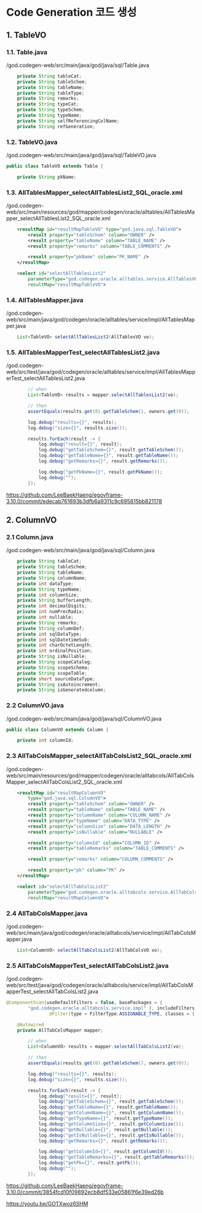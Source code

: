 # Code Generation 코드 생성

## 1. TableVO

### 1.1. Table.java

/god.codegen-web/src/main/java/god/java/sql/Table.java
```java
	private String tableCat;
	private String tableSchem;
	private String tableName;
	private String tableType;
	private String remarks;
	private String typeCat;
	private String typeSchem;
	private String typeName;
	private String selfReferencingColName;
	private String refGeneration;
```

### 1.2. TableVO.java

/god.codegen-web/src/main/java/god/java/sql/TableVO.java
```java
public class TableVO extends Table {

	private String pkName;
```

### 1.3. AllTablesMapper_selectAllTablesList2_SQL_oracle.xml
/god.codegen-web/src/main/resources/god/mapper/codegen/oracle/alltables/AllTablesMapper_selectAllTablesList2_SQL_oracle.xml
```xml
	<resultMap id="resultMapTableVO" type="god.java.sql.TableVO">
		<result property="tableSchem" column="OWNER" />
		<result property="tableName" column="TABLE_NAME" />
		<result property="remarks" column="TABLE_COMMENTS" />

		<result property="pkName" column="PK_NAME" />
	</resultMap>

	<select id="selectAllTablesList2"
		parameterType="god.codegen.oracle.alltables.service.AllTablesVO"
		resultMap="resultMapTableVO">
```

### 1.4. AllTablesMapper.java

/god.codegen-web/src/main/java/god/codegen/oracle/alltables/service/impl/AllTablesMapper.java
```java
	List<TableVO> selectAllTablesList2(AllTablesVO vo);
```

### 1.5. AllTablesMapperTest_selectAllTablesList2.java

/god.codegen-web/src/test/java/god/codegen/oracle/alltables/service/impl/AllTablesMapperTest_selectAllTablesList2.java
```java
		// when
		List<TableVO> results = mapper.selectAllTablesList2(vo);

		// then
		assertEquals(results.get(0).getTableSchem(), owners.get(0));

		log.debug("results={}", results);
		log.debug("size={}", results.size());

		results.forEach(result -> {
			log.debug("result={}", result);
			log.debug("getTableSchem={}", result.getTableSchem());
			log.debug("getTableName={}", result.getTableName());
			log.debug("getRemarks={}", result.getRemarks());

			log.debug("getPkName={}", result.getPkName());
			log.debug("");
		});
```

<https://github.com/LeeBaekHaeng/egovframe-3.10.0/commit/edecab761693b3dfb6a9311c9c695815bb821178>

## 2. ColumnVO

### 2.1 Column.java

/god.codegen-web/src/main/java/god/java/sql/Column.java
```java
	private String tableCat;
	private String tableSchem;
	private String tableName;
	private String columnName;
	private int dataType;
	private String typeName;
	private int columnSize;
	private String bufferLength;
	private int decimalDigits;
	private int numPrecRadix;
	private int nullable;
	private String remarks;
	private String columnDef;
	private int sqlDataType;
	private int sqlDatetimeSub;
	private int charOctetLength;
	private int ordinalPosition;
	private String isNullable;
	private String scopeCatalog;
	private String scopeSchema;
	private String scopeTable;
	private short sourceDataType;
	private String isAutoincrement;
	private String isGeneratedcolumn;
```

### 2.2 ColumnVO.java

/god.codegen-web/src/main/java/god/java/sql/ColumnVO.java
```java
public class ColumnVO extends Column {

	private int columnId;
```

### 2.3 AllTabColsMapper_selectAllTabColsList2_SQL_oracle.xml

/god.codegen-web/src/main/resources/god/mapper/codegen/oracle/alltabcols/AllTabColsMapper_selectAllTabColsList2_SQL_oracle.xml
```xml
	<resultMap id="resultMapColumnVO"
		type="god.java.sql.ColumnVO">
		<result property="tableSchem" column="OWNER" />
		<result property="tableName" column="TABLE_NAME" />
		<result property="columnName" column="COLUMN_NAME" />
		<result property="typeName" column="DATA_TYPE" />
		<result property="columnSize" column="DATA_LENGTH" />
		<result property="isNullable" column="NULLABLE" />

		<result property="columnId" column="COLUMN_ID" />
		<result property="tableRemarks" column="TABLE_COMMENTS" />

		<result property="remarks" column="COLUMN_COMMENTS" />

		<result property="pk" column="PK" />
	</resultMap>

	<select id="selectAllTabColsList2"
		parameterType="god.codegen.oracle.alltabcols.service.AllTabColsVO"
		resultMap="resultMapColumnVO">
```

### 2.4 AllTabColsMapper.java

/god.codegen-web/src/main/java/god/codegen/oracle/alltabcols/service/impl/AllTabColsMapper.java
```java
	List<ColumnVO> selectAllTabColsList2(AllTabColsVO vo);
```

### 2.5 AllTabColsMapperTest_selectAllTabColsList2.java

/god.codegen-web/src/test/java/god/codegen/oracle/alltabcols/service/impl/AllTabColsMapperTest_selectAllTabColsList2.java
```java
@ComponentScan(useDefaultFilters = false, basePackages = {
		"god.codegen.oracle.alltabcols.service.impl" }, includeFilters = {
				@Filter(type = FilterType.ASSIGNABLE_TYPE, classes = { AllTabColsMapper.class }) })
```

```java
	@Autowired
	private AllTabColsMapper mapper;


```

```java
		// when
		List<ColumnVO> results = mapper.selectAllTabColsList2(vo);

		// then
		assertEquals(results.get(0).getTableSchem(), owners.get(0));

		log.debug("results={}", results);
		log.debug("size={}", results.size());

		results.forEach(result -> {
			log.debug("result={}", result);
			log.debug("getTableSchem={}", result.getTableSchem());
			log.debug("getTableName={}", result.getTableName());
			log.debug("getColumnName={}", result.getColumnName());
			log.debug("getTypeName={}", result.getTypeName());
			log.debug("getColumnSize={}", result.getColumnSize());
			log.debug("getNullable={}", result.getNullable());
			log.debug("getIsNullable={}", result.getIsNullable());
			log.debug("getRemarks={}", result.getRemarks());

			log.debug("getColumnId={}", result.getColumnId());
			log.debug("getTableRemarks={}", result.getTableRemarks());
			log.debug("getPk={}", result.getPk());
			log.debug("");
		});
```

<https://github.com/LeeBaekHaeng/egovframe-3.10.0/commit/3854fcd10f09892ecb8df533e05861f6e39ed26b>

<https://youtu.be/GOTXwoz6SHM>
